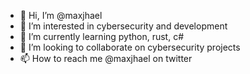 - 👋 Hi, I’m @maxjhael
- 👀 I’m interested in cybersecurity and development
- 🌱 I’m currently learning python, rust, c#
- 💞️ I’m looking to collaborate on cybersecurity projects
- 📫 How to reach me @maxjhael on twitter

<!---
maxjhael/maxjhael is a ✨ special ✨ repository because its `README.md` (this file) appears on your GitHub profile.
You can click the Preview link to take a look at your changes.
--->
